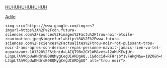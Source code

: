 
[HUHUHUHUHUHUH](shems)


[Adile](./Adile.md)

    <img src="https://www.google.com/imgres?imgurl=https%3A%2F%2Fcdn.futura-sciences.com%2Fsources%2Fimages%2Factu%2Ftrou-noir-etoile-reanimation.jpeg&imgrefurl=https%3A%2F%2Fwww.futura-sciences.com%2Fsciences%2Factualites%2Ftrou-noir-rot-puissant-trou-noir-3-ans-apres-son-dernier-repas-personne-navait-jamais-rien-vu-tel-auparavant-101320%2F&tbnid=LAIQT9Bx2GY1WM&vet=12ahUKEwjUr-LJqpL7AhVCpUwKHdrsB08QMygCegUIARDgAQ..i&docid=RFHrsbY1vFWkgM&w=1820&h=948&q=trou%20noir&ved=2ahUKEwjUr-LJqpL7AhVCpUwKHdrsB08QMygCegUIARDgAQ" alt="trou noir">
